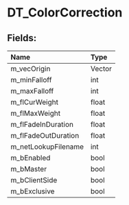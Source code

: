 # DT_ColorCorrection

## Fields:

| Name | Type |
| :--- | :--- |
| m_vecOrigin | Vector |
| m_minFalloff | int |
| m_maxFalloff | int |
| m_flCurWeight | float |
| m_flMaxWeight | float |
| m_flFadeInDuration | float |
| m_flFadeOutDuration | float |
| m_netLookupFilename | int |
| m_bEnabled | bool |
| m_bMaster | bool |
| m_bClientSide | bool |
| m_bExclusive | bool |
